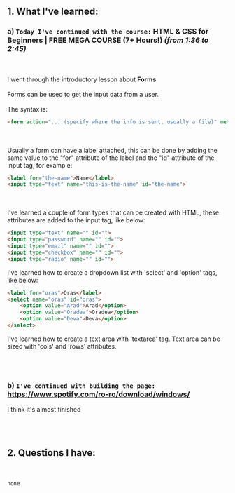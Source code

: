 ## 1. What I've learned:

### a) `Today I've continued with the course:` **HTML & CSS for Beginners | FREE MEGA COURSE (7+ Hours!)** *(from 1:36 to 2:45)*

<br/><br/>
I went through the introductory lesson about **Forms**
<br/><br/>
Forms can be used to get the input data from a user.
<br/><br/>
The syntax is:

```html
<form action="... (specify where the info is sent, usually a file)" method=" 'get' or 'post' <--(how the info is sent)"></form>
```

<br/><br/>
Usually a form can have a label attached, this can be done by adding the same value to the "for" attribute of the label and the "id" attribute of the input tag, for example:

```html
<label for="the-name">Name</label>
<input type="text" name="this-is-the-name" id="the-name">
```

<br/><br/>
I've learned a couple of form types that can be created with HTML, these attributes are added to the input tag, like below:

```html
<input type="text" name="" id="">
<input type="password" name="" id="">
<input type="email" name="" id="">
<input type="checkbox" name="" id="">
<input type="radio" name="" id="">
```

I've learned how to create a dropdown list with 'select' and 'option' tags, like below:

```html
<label for="oras">Oras</label>
<select name="oras" id="oras">
    <option value="Arad">Arad</option>
    <option value="Oradea">Oradea</option>
    <option value="Deva">Deva</option>
</select>
```

I've learned how to create a text area with 'textarea' tag. Text area can be sized with 'cols' and 'rows' attributes.


<br/><br/>
### b) `I've continued with building the page:` https://www.spotify.com/ro-ro/download/windows/

I think it's almost finished

<br/><br/>
## 2. Questions I have:
<br/><br/>
`none`
